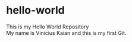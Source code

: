 # hello-world
This is my Hello World Repository
<br>My name is Vinicius Kaian and this is my first Git.
